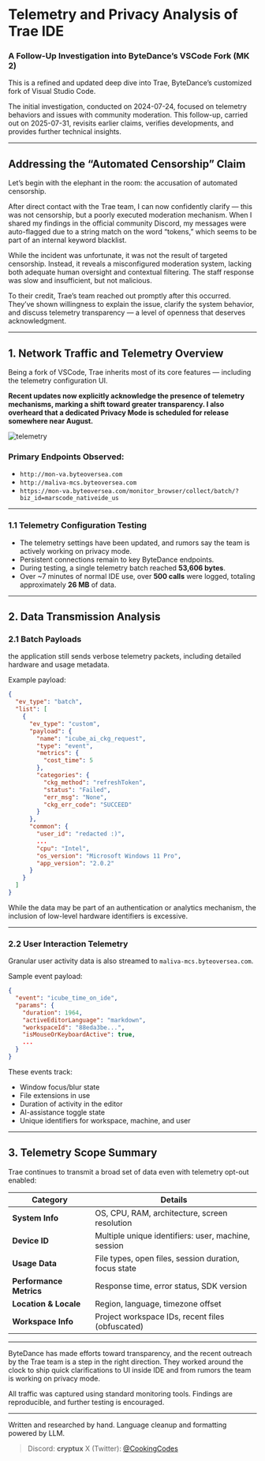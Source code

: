 # Telemetry and Privacy Analysis of Trae IDE

### A Follow-Up Investigation into ByteDance’s VSCode Fork (MK 2)

This is a refined and updated deep dive into Trae, ByteDance’s customized fork of Visual Studio Code.

The initial investigation, conducted on 2024-07-24, focused on telemetry behaviors and issues with community moderation. This follow-up, carried out on 2025-07-31, revisits earlier claims, verifies developments, and provides further technical insights.

---

## Addressing the “Automated Censorship” Claim

Let’s begin with the elephant in the room: the accusation of automated censorship.

After direct contact with the Trae team, I can now confidently clarify — this was not censorship, but a poorly executed moderation mechanism. When I shared my findings in the official community Discord, my messages were auto-flagged due to a string match on the word “tokens,” which seems to be part of an internal keyword blacklist.

While the incident was unfortunate, it was not the result of targeted censorship. Instead, it reveals a misconfigured moderation system, lacking both adequate human oversight and contextual filtering. The staff response was slow and insufficient, but not malicious.

To their credit, Trae’s team reached out promptly after this occurred. They’ve shown willingness to explain the issue, clarify the system behavior, and discuss telemetry transparency — a level of openness that deserves acknowledgment.

---

## 1. Network Traffic and Telemetry Overview

Being a fork of VSCode, Trae inherits most of its core features — including the telemetry configuration UI. 

**Recent updates now explicitly acknowledge the presence of telemetry mechanisms, marking a shift toward greater transparency. I also overheard that a dedicated Privacy Mode is scheduled for release somewhere near August.**

![telemetry](https://i.imgur.com/P8Vs0Sd.png)



### Primary Endpoints Observed:

* `http://mon-va.byteoversea.com`
* `http://maliva-mcs.byteoversea.com`
* `https://mon-va.byteoversea.com/monitor_browser/collect/batch/?biz_id=marscode_nativeide_us`

---

### 1.1 Telemetry Configuration Testing


* The telemetry settings have been updated, and rumors say the team is actively working on privacy mode.
* Persistent connections remain to key ByteDance endpoints.
* During testing, a single telemetry batch reached **53,606 bytes**.
* Over \~7 minutes of normal IDE use, over **500 calls** were logged, totaling approximately **26 MB** of data.

---

## 2. Data Transmission Analysis

### 2.1 Batch Payloads

the application still sends verbose telemetry packets, including detailed hardware and usage metadata.

Example payload:

```json
{
  "ev_type": "batch",
  "list": [
    {
      "ev_type": "custom",
      "payload": {
        "name": "icube_ai_ckg_request",
        "type": "event",
        "metrics": {
          "cost_time": 5
        },
        "categories": {
          "ckg_method": "refreshToken",
          "status": "Failed",
          "err_msg": "None",
          "ckg_err_code": "SUCCEED"
        }
      },
      "common": {
        "user_id": "redacted :)",
        ...
        "cpu": "Intel",
        "os_version": "Microsoft Windows 11 Pro",
        "app_version": "2.0.2"
      }
    }
  ]
}
```

While the data may be part of an authentication or analytics mechanism, the inclusion of low-level hardware identifiers is excessive.

---

### 2.2 User Interaction Telemetry

Granular user activity data is also streamed to `maliva-mcs.byteoversea.com`.

Sample event payload:

```json
{
  "event": "icube_time_on_ide",
  "params": {
    "duration": 1964,
    "activeEditorLanguage": "markdown",
    "workspaceId": "88eda3be...",
    "isMouseOrKeyboardActive": true,
    ...
  }
}
```

These events track:

* Window focus/blur state
* File extensions in use
* Duration of activity in the editor
* AI-assistance toggle state
* Unique identifiers for workspace, machine, and user

---

## 3. Telemetry Scope Summary

Trae continues to transmit a broad set of data even with telemetry opt-out enabled:

| Category                | Details                                               |
| ----------------------- | ----------------------------------------------------- |
| **System Info**         | OS, CPU, RAM, architecture, screen resolution         |
| **Device ID**           | Multiple unique identifiers: user, machine, session   |
| **Usage Data**          | File types, open files, session duration, focus state |
| **Performance Metrics** | Response time, error status, SDK version              |
| **Location & Locale**   | Region, language, timezone offset                     |
| **Workspace Info**      | Project workspace IDs, recent files (obfuscated)      |

---


ByteDance has made efforts toward transparency, and the recent outreach by the Trae team is a step in the right direction. They worked around the clock to ship quick clarifications to UI inside IDE and from rumors the team is working on privacy mode.

All traffic was captured using standard monitoring tools. Findings are reproducible, and further testing is encouraged.

---

Written and researched by hand.
Language cleanup and formatting powered by LLM.

> Discord: **cryptux**
> X (Twitter): [@CookingCodes](https://x.com/CookingCodes)
